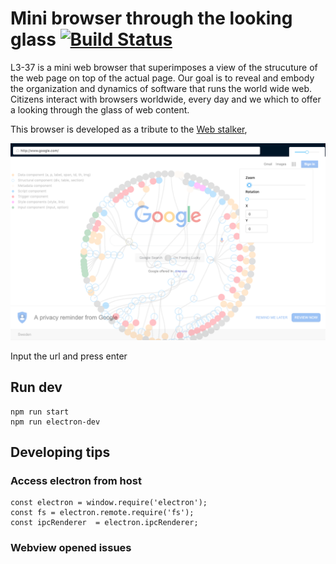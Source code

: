 
# Mini browser through the looking glass [![Build Status](https://travis-ci.org/Jacarte/L3-37-Browser.svg?branch=master)](https://travis-ci.org/Jacarte/L3-37-Browser)

L3-37 is a mini web browser that superimposes a view of the strucuture of the web page on top of the actual page. Our goal is to reveal and embody the organization and dynamics of software that runs the world wide web. Citizens interact with browsers worldwide, every day and we which to offer a looking through the glass of web content.

This browser is developed as a tribute to the [Web stalker](http://bak.spc.org/iod/nettime.html), 

![Preview](docs/imgs/brw.png)

Input the url and press enter

## Run dev

```
npm run start
npm run electron-dev
```

## Developing tips


### Access electron from host

```
const electron = window.require('electron');
const fs = electron.remote.require('fs');
const ipcRenderer  = electron.ipcRenderer;
```
### Webview opened issues
